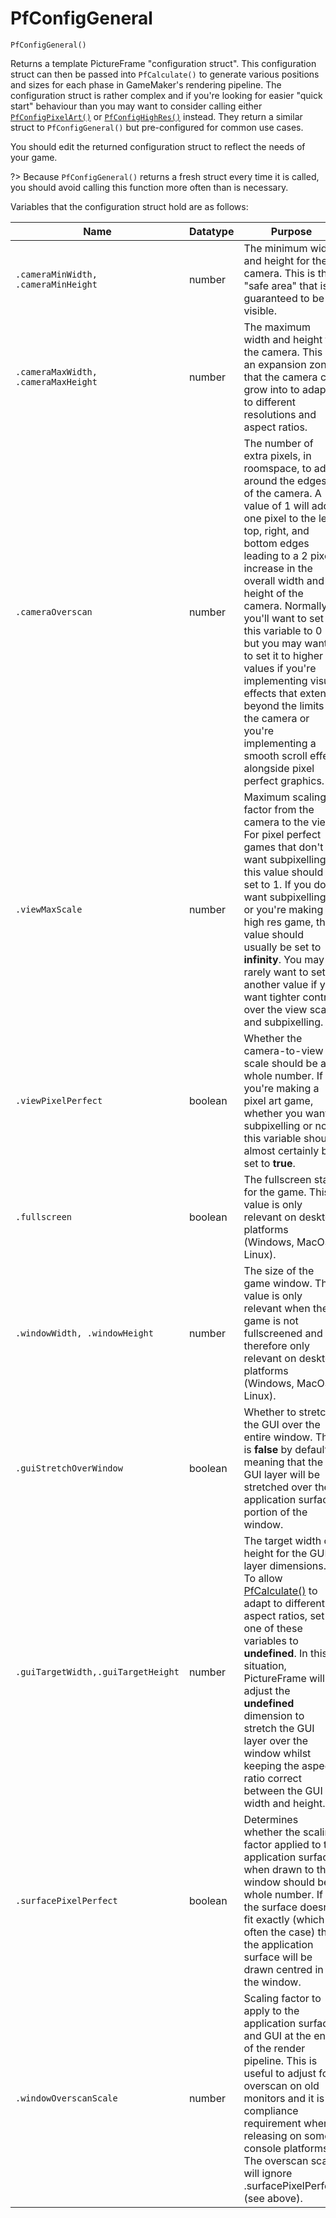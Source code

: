 # PfConfigGeneral

	PfConfigGeneral()

Returns a template PictureFrame "configuration struct". This configuration struct can then be passed into `PfCalculate()` to generate various positions and sizes for each phase in GameMaker's rendering pipeline. The configuration struct is rather complex and if you're looking for easier "quick start" behaviour than you may want to consider calling either [`PfConfigPixelArt()`](PfConfigPixelArt) or [`PfConfigHighRes()`](PfConfigHighRes) instead. They return a similar struct to `PfConfigGeneral()` but pre-configured for common use cases.

You should edit the returned configuration struct to reflect the needs of your game.

?> Because `PfConfigGeneral()` returns a fresh struct every time it is called, you should avoid calling this function more often than is necessary.


 Variables that the configuration struct hold are as follows:

|Name           |Datatype                  |Purpose                                                     |
|---------------|--------------------------|------------------------------------------------------------|
|`.cameraMinWidth, .cameraMinHeight`      |number                    | The minimum width and height for the camera. This is the "safe area" that is guaranteed to be visible.            |
|`.cameraMaxWidth, .cameraMaxHeight`     |number|The maximum width and height for the camera. This is an expansion zone that the camera can grow into to adapt to different resolutions and aspect ratios. |
|`.cameraOverscan`    |number|The number of extra pixels, in roomspace, to add around the edges of the camera. A value of 1 will add one pixel to the left, top, right, and bottom edges leading to a 2 pixel increase in the overall width and height of the camera. Normally you'll want to set this variable to 0 but you may want to set it to higher values if you're implementing visual effects that extend beyond the limits of the camera or you're implementing a smooth scroll effect alongside pixel perfect graphics.|
|`.viewMaxScale`|number|Maximum scaling factor from the camera to the view. For pixel perfect games that don't want subpixelling, this value should be set to 1. If you do want subpixelling, or you're making a high res game, this value should usually be set to **infinity**. You may rarely want to set another value if you want tighter control over the view scale and subpixelling.|
|`.viewPixelPerfect`       |boolean|Whether the camera-to-view scale should be a whole number. If you're making a pixel art game, whether you want subpixelling or not, this variable should almost certainly be set to **true**.  |
|`.fullscreen`     |boolean| The fullscreen state for the game. This value is only relevant on desktop platforms (Windows, MacOS, Linux). |
|`.windowWidth, .windowHeight`|number                   |The size of the game window. This value is only relevant when the game is not fullscreened and is therefore only relevant on desktop platforms (Windows, MacOS, Linux).        |
|`.guiStretchOverWindow` |boolean                   |Whether to stretch the GUI over the entire window. This is **false** by default meaning that the GUI layer will be stretched over the application surface portion of the window.|
|`.guiTargetWidth,.guiTargetHeight` |number|The target width or height for the GUI layer dimensions. To allow [PfCalculate()](PfCalculate) to adapt to different aspect ratios, set one of these variables to **undefined**. In this situation, PictureFrame will adjust the **undefined** dimension to stretch the GUI layer over the window whilst keeping the aspect ratio correct between the GUI width and height.|
|`.surfacePixelPerfect` |boolean|Determines whether the scaling factor applied to the application surface when drawn to the window should be a whole number. If the surface doesn't fit exactly (which is often the case) then the application surface will be drawn centred in the window.|
|`.windowOverscanScale` |number|Scaling factor to apply to the application surface and GUI at the end of the render pipeline. This is useful to adjust for overscan on old monitors and it is a compliance requirement when releasing on some console platforms. The overscan scale will ignore .surfacePixelPerfect (see above).|
